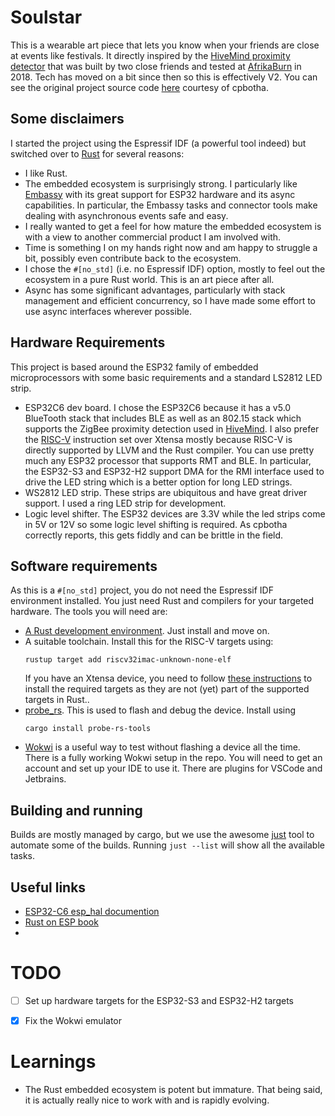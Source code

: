 # Soulstar

This is a wearable art piece that lets you know when your friends are close at events like festivals. It directly
inspired by the [HiveMind proximity detector](https://cpbotha.net/2024/08/10/afrikaburn-2018-hivemind-proximity/) that
was built by two close friends and tested at [AfrikaBurn](https://www.afrikaburn.org/) in 2018. Tech has moved on a bit since then so this is
effectively V2. You can see the original project source code [here](https://typst.app/docs/reference/model/bibliography/)
courtesy of cpbotha.

## Some disclaimers
I started the project using the Espressif IDF (a powerful tool indeed) but switched over to 
[Rust](https://www.rust-lang.org) for several reasons:
- I like Rust. 
- The embedded ecosystem is surprisingly strong. I particularly like [Embassy](https://embassy.dev/) with its great
  support for ESP32 hardware and its async capabilities. In particular, the Embassy tasks and connector tools make
  dealing with asynchronous events safe and easy.
- I really wanted to get a feel for how mature the embedded ecosystem is with a view to another commercial product
  I am involved with.
- Time is something I on my hands right now and am happy to struggle a bit, possibly even contribute back to the 
  ecosystem.
- I chose the `#[no_std]` (i.e. no Espressif IDF) option, mostly to feel out the ecosystem in a pure Rust world. This
  is an art piece after all.
- Async has some significant advantages, particularly with stack management and efficient concurrency, so I have
  made some effort to use async interfaces wherever possible.

## Hardware Requirements
This project is based around the ESP32 family of embedded microprocessors with some basic requirements and a standard
LS2812 LED strip.
- ESP32C6 dev board. I chose the ESP32C6 because it has a v5.0 BlueTooth stack that includes BLE as well as an 802.15
  stack which supports the ZigBee proximity detection used in [HiveMind](https://cpbotha.net/2024/08/10/afrikaburn-2018-hivemind-proximity/).
  I also prefer the [RISC-V](https://en.wikipedia.org/wiki/RISC-V) instruction set over Xtensa mostly because RISC-V is
  directly supported by LLVM and the Rust compiler. You can use pretty much any ESP32 processor that supports RMT and 
  BLE. In particular, the ESP32-S3 and ESP32-H2 support DMA for the RMI interface used to drive the LED string which
  is a better option for long LED strings.
- WS2812 LED strip. These strips are ubiquitous and have great driver support. I used a ring LED strip for development.
- Logic level shifter. The ESP32 devices are 3.3V while the led strips come in 5V or 12V so some logic level shifting
  is required. As cpbotha correctly reports, this gets fiddly and can be brittle in the field.

## Software requirements
As this is a `#[no_std]` project, you do not need the Espressif IDF environment installed. You just need Rust and 
compilers for your targeted hardware. The tools you will need are:
- [A Rust development environment](https://www.rust-lang.org/learn/get-started). Just install and move on.
- A suitable toolchain. Install this for the RISC-V targets using:
  ```shell
  rustup target add riscv32imac-unknown-none-elf
  ```
  If you have an Xtensa device, you need to follow [these instructions](https://docs.esp-rs.org/book/installation/riscv-and-xtensa.html)
  to install the required targets as they are not (yet) part of the supported targets in Rust..
- [probe_rs](https://probe.rs/). This is used to flash and debug the device. Install using 
  ```shell
  cargo install probe-rs-tools
  ```
- [Wokwi](https://wokwi.com/) is a useful way to test without flashing a device all the time. There is a fully working
  Wokwi setup in the repo. You will need to get an account and set up your IDE to use it. There are plugins for VSCode
  and Jetbrains.

## Building and running
Builds are mostly managed by cargo, but we use the awesome [just](https://github.com/casey/just) tool to automate
some of the builds. Running `just --list` will show all the available tasks.



## Useful links

- [ESP32-C6 esp_hal documention](https://docs.esp-rs.org/esp-hal/esp-hal/0.23.1/esp32c6/esp_hal/)
- [Rust on ESP book](https://docs.esp-rs.org/book/)
- 

# TODO

- [ ] Set up hardware targets for the ESP32-S3 and ESP32-H2 targets
- [x] Fix the Wokwi emulator


# Learnings
 - The Rust embedded ecosystem is potent but immature. That being said, it is actually really nice to work with and
   is rapidly evolving.
